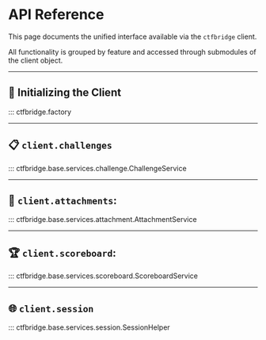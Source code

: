 # API Reference

This page documents the unified interface available via the `ctfbridge` client.

All functionality is grouped by feature and accessed through submodules of the client object.

---

## 🚀 Initializing the Client

::: ctfbridge.factory

---


## 📋 `client.challenges`

::: ctfbridge.base.services.challenge.ChallengeService

---

## 📎 `client.attachments`:

::: ctfbridge.base.services.attachment.AttachmentService

---

## 🏆 `client.scoreboard`:

::: ctfbridge.base.services.scoreboard.ScoreboardService

---

## 🌐 `client.session`

::: ctfbridge.base.services.session.SessionHelper

